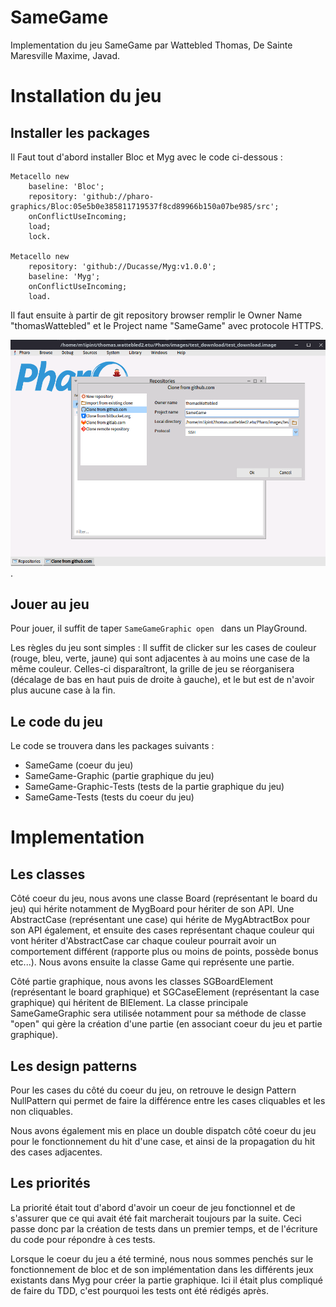 # SameGame
Implementation du jeu SameGame par Wattebled Thomas, De Sainte Maresville Maxime, Javad.

# Installation du jeu 

## Installer les packages

Il Faut tout d'abord installer Bloc et Myg avec le code ci-dessous :

``` smalltalk 
Metacello new
    baseline: 'Bloc';
    repository: 'github://pharo-graphics/Bloc:05e5b0e385811719537f8cd89966b150a07be985/src';
    onConflictUseIncoming;
    load;
    lock.

Metacello new
    repository: 'github://Ducasse/Myg:v1.0.0';
    baseline: 'Myg';
    onConflictUseIncoming;
    load.
```

Il faut ensuite à partir de git repository browser remplir le Owner Name "thomasWattebled" et le Project name "SameGame" avec protocole HTTPS.

![Alt text](image.png).

## Jouer au jeu

Pour jouer, il suffit de taper ```SameGameGraphic open ``` dans un PlayGround.

Les règles du jeu sont simples :
Il suffit de clicker sur les cases de couleur (rouge, bleu, verte, jaune) qui sont adjacentes à au moins une case de la même couleur. Celles-ci disparaîtront, la grille de jeu se réorganisera (décalage de bas en haut puis de droite à gauche), et le but est de n'avoir plus aucune case à la fin.

## Le code du jeu

Le code se trouvera dans les packages suivants :
- SameGame (coeur du jeu)
- SameGame-Graphic (partie graphique du jeu)
- SameGame-Graphic-Tests (tests de la partie graphique du jeu)
- SameGame-Tests (tests du coeur du jeu)

# Implementation

## Les classes

Côté coeur du jeu, nous avons une classe Board (représentant le board du jeu) qui hérite notamment de MygBoard pour hériter de son API. Une AbstractCase (représentant une case) qui hérite de MygAbtractBox pour son API également, et ensuite des cases représentant chaque couleur qui vont hériter d'AbstractCase car chaque couleur pourrait avoir un comportement différent (rapporte plus ou moins de points, possède bonus etc...). Nous avons ensuite la classe Game qui représente une partie.

Côté partie graphique, nous avons les classes SGBoardElement (représentant le board graphique) et SGCaseElement (représentant la case graphique) qui héritent de BlElement. La classe principale SameGameGraphic sera utilisée notamment pour sa méthode de classe "open" qui gère la création d'une partie (en associant coeur du jeu et partie graphique).

## Les design patterns

Pour les cases du côté du coeur du jeu, on retrouve le design Pattern NullPattern qui permet de faire la différence entre les cases cliquables et les non cliquables.

Nous avons également mis en place un double dispatch côté coeur du jeu pour le fonctionnement du hit d'une case, et ainsi de la propagation du hit des cases adjacentes.

## Les priorités

La priorité était tout d'abord d'avoir un coeur de jeu fonctionnel et de s'assurer que ce qui avait été fait marcherait toujours par la suite.
Ceci passe donc par la création de tests dans un premier temps, et de l'écriture du code pour répondre à ces tests.

Lorsque le coeur du jeu a été terminé, nous nous sommes penchés sur le fonctionnement de bloc et de son implémentation dans les différents jeux existants dans Myg pour créer la partie graphique.
Ici il était plus compliqué de faire du TDD, c'est pourquoi les tests ont été rédigés après.
